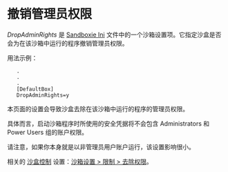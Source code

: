 # 撤销管理员权限

_DropAdminRights_ 是 [Sandboxie Ini](SandboxieIni.md) 文件中的一个沙箱设置项。它指定沙盒是否会为在该沙箱中运行的程序撤销管理员权限。

用法示例：

```
   .
   .
   .
   [DefaultBox]
   DropAdminRights=y
```

本页面的设置会导致沙盒去除在该沙箱中运行的程序的管理员权限。

具体而言，启动沙箱程序时所使用的安全凭据将不会包含 Administrators 和 Power Users 组的账户权限。

请注意，如果你本身就是以非管理员用户账户运行，该设置影响很小。

相关的 [沙盒控制](SandboxieControl.md) 设置：[沙箱设置 > 限制 > 去除权限](RestrictionsSettings.md#drop-rights)。